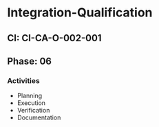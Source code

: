 # Integration-Qualification

## CI: CI-CA-O-002-001
## Phase: 06

### Activities
- Planning
- Execution
- Verification
- Documentation
